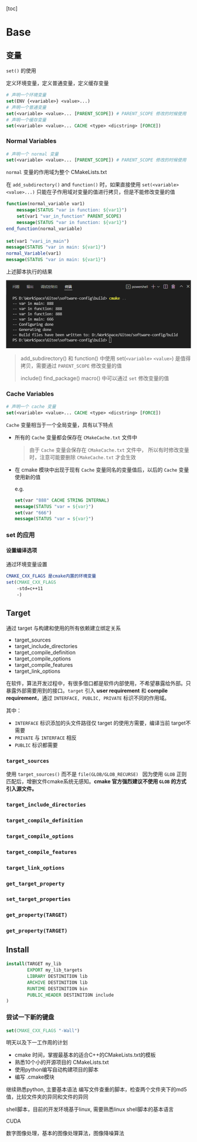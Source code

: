 [toc]

# Base

## 变量

`set()` 的使用

定义环境变量，定义普通变量，定义缓存变量
```cmake
# 声明一个环境变量
set(ENV {<variable>} <value>...)
# 声明一个普通变量
set(<variable> <value>... [PARENT_SCOPE]) # PARENT_SCOPE 修改的时候使用
# 声明一个缓存变量
set(<variable> <value>... CACHE <type> <dicstring> [FORCE])
```
### Normal Variables

```cmake
# 声明一个 normal 变量
set(<variable> <value>... [PARENT_SCOPE]) # PARENT_SCOPE 修改的时候使用
```

`normal` 变量的作用域为整个 CMakeLists.txt

在 `add_subdirectory()` and `function()` 时，如果直接使用 `set(<variable> <value>...)` 只能在子作用域对变量的值进行拷贝，但是不能修改变量的值

```cmake
function(normal_variable var1)
	message(STATUS "var in function: ${var1}")
	set(var1 "var_in_function" PARENT_SCOPE)
    message(STATUS "var in function: ${var1}")
end_function(normal_variable)

set(var1 "vari_in_main")
message(STATUS "var in main: ${var1}")
normal_Variable(var1)
message(STATUS "var in main: ${var1}")
```

上述脚本执行的结果

<img src="../.picture/3.build/cmake_normal_variable.png">

> add_subdirectory() 和 function() 中使用 set(`<variable>` `<value>`) 是值得拷贝，需要通过 `PARENT_SCOPE` 修改变量的值
>
> include() find_package() macro() 中可以通过 `set` 修改变量的值

### Cache Variables

```cmake
# 声明一个 cache 变量
set(<variable> <value>... CACHE <type> <dicstring> [FORCE])
```

`Cache` 变量相当于一个全局变量，具有以下特点

+ 所有的 `Cache` 变量都会保存在 `CMakeCache.txt` 文件中

  > 由于 `Cache` 变量会保存在 `CMakeCache.txt` 文件中， 所以有时修改变量时，注意可能要删除 `CMakeCache.txt` 才会生效
  >
+ 在 cmake 模块中出现于现有 `Cache` 变量同名的变量值后，以后的 `Cache` 变量使用新的值

  e.g.

  ```cmake
  set(var "888" CACHE STRING INTERNAL)
  message(STATUS "var = ${var}")
  set(var "666")
  message(STATUS "var = ${var}")
  ```

### set 的应用
#### 设置编译选项
通过环境变量设置
```cmake
CMAKE_CXX_FLAGS 是cmake内置的环境变量
set(CMAKE_CXX_FLAGS
    -std=c++11
    -)
```

## Target
通过 target 与构建和使用的所有依赖建立绑定关系
+ target_sources
+ target_include_directories
+ target_compile_definition
+ target_compile_options
+ target_compile_features
+ target_link_options

在软件，算法开发过程中，有很多借口都是软件内部使用，不希望暴露给外部。只暴露外部需要用到的接口。`target` 引入 **user requirement** 和 **compile requirement**，通过 `INTERFACE, PUBLIC, PRIVATE` 标识不同的作用域。

其中：
+ `INTERFACE` 标识添加的头文件路径仅 target 的使用方需要，编译当前 target不需要
+ `PRIVATE` 与 `INTERFACE` 相反
+ `PUBLIC` 标识都需要

### `target_sources`

使用 `target_sources()` 而不是 `file(GLOB/GLOB_RECURSE) `
因为使用 `GLOB` 正则匹配后，增删文件cmake系统无感知。**cmake 官方强烈建议不使用 `GLOB` 的方式引入源文件。** 

### `target_include_directories`

### `target_compile_definition`

### `target_compile_options`

### `target_compile_features`
 
### `target_link_options`

### `get_target_property`

### `set_target_properties`

### `get_property(TARGET)`

### `get_property(TARGET)`


## Install

```cmake
install(TARGET my_lib
        EXPORT my_lib_targets
        LIBRARY DESTINITION lib
        ARCHIVE DESTINITION lib
        RUNTIME DESTINITION bin
        PUBLIC_HEADER DESTINITION include
)
```


### 尝试一下新的键盘

```cmake
set(CMAKE_CXX_FLAGS "-Wall")

```
明天以及下一工作周的计划
+ cmake 时间，掌握最基本的适合C++的CMakeLists.txt的模板
+ 熟悉10个小的开源项目的 CMakeLists.txt 
+ 使用python编写自动构建项目的脚本
+ 编写 .cmake模块

继续熟悉python, 主要基本语法
编写文件查重的脚本，检查两个文件夹下的md5值，比较文件夹的异同和文件的异同

shell脚本，目前的开发环境基于linux, 需要熟悉linux shell脚本的基本语言

CUDA

数字图像处理，基本的图像处理算法，图像降噪算法






